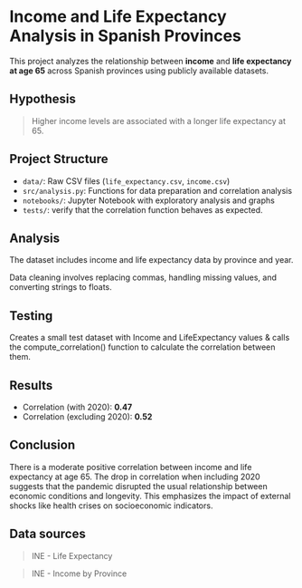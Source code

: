 # Income and Life Expectancy Analysis in Spanish Provinces

This project analyzes the relationship between **income** and **life expectancy at age 65** across Spanish provinces using publicly available datasets.

## Hypothesis

> Higher income levels are associated with a longer life expectancy at 65.

## Project Structure

- `data/`: Raw CSV files (`life_expectancy.csv`, `income.csv`)
- `src/analysis.py`: Functions for data preparation and correlation analysis
- `notebooks/`: Jupyter Notebook with exploratory analysis and graphs
- `tests/`: verify that the correlation function behaves as expected.

## Analysis

The dataset includes income and life expectancy data by province and year.

Data cleaning involves replacing commas, handling missing values, and converting strings to floats.

## Testing
Creates a small test dataset with Income and LifeExpectancy values & calls the compute_correlation() function to calculate the correlation between them.

## Results

- Correlation (with 2020): **0.47**
- Correlation (excluding 2020): **0.52**

## Conclusion

There is a moderate positive correlation between income and life expectancy at age 65. The drop in correlation when including 2020 suggests that the pandemic disrupted the usual relationship between economic conditions and longevity. This emphasizes the impact of external shocks like health crises on socioeconomic indicators.

## Data sources
>INE - Life Expectancy

>INE - Income by Province
